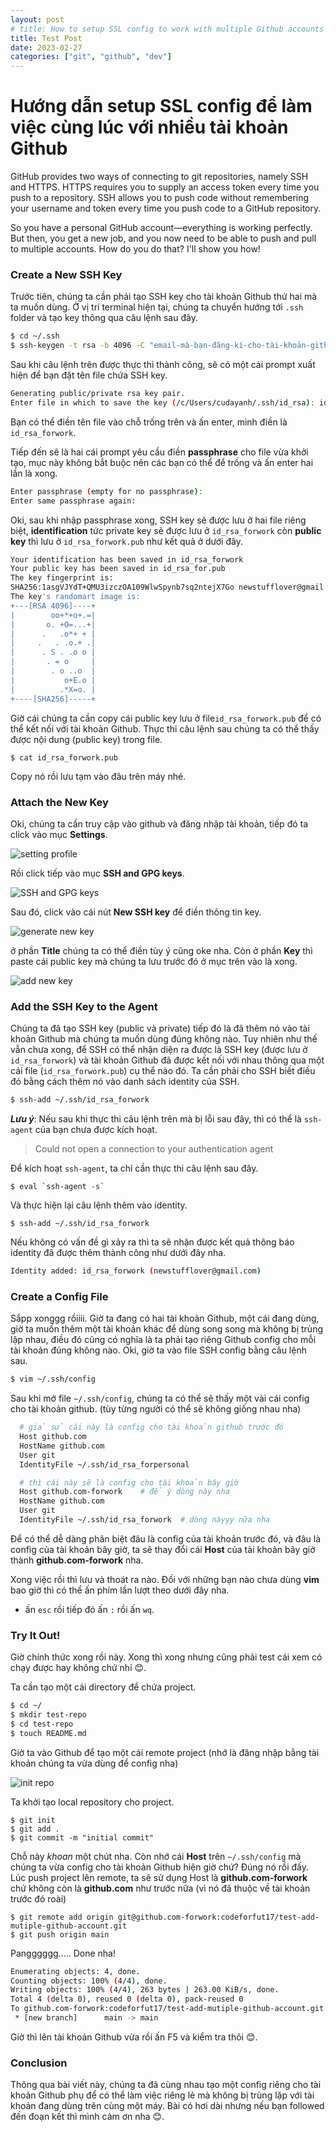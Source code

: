 ```yaml
---
layout: post
# title: How to setup SSL config to work with multiple Github accounts
title: Test Post
date: 2023-02-27
categories: ["git", "github", "dev"]
---
```


<!-- ---

layout: post
title: "Kinh nghiệm tạo website cá nhân với Jekyll"
subtitle: "Một số kinh nghiệm tôi thu được sau khi chuyển website cá nhân từ Wordpress sang Jekyll"
date: 2016-09-16
categories: [Jekyll]
tags: [Jekyll, website]
permalink: /blogging/kinh-nghiem-tao-webiste-ca-nhan-voi-jekyll/
bigimg: "/assets/img/blogging/jekyll/jekyllhomepage.png"

--- -->

# Hướng dẫn setup SSL config để làm việc cùng lúc với nhiều tải khoản Github

GitHub provides two ways of connecting to git repositories, namely SSH and HTTPS. HTTPS requires you to supply an access token every time you push to a repository. SSH allows you to push code without remembering your username and token every time you push code to a GitHub repository.

So you have a personal GitHub account—everything is working perfectly. But then, you get a new job, and you now need to be able to push and pull to multiple accounts. How do you do that? I'll show you how!

### Create a New SSH Key

<!-- We need to generate a unique SSH key for our second GitHub account. -->

Trước tiên, chúng ta cần phải tạo SSH key cho tài khoản Github thứ hai mà ta muốn dùng. Ở vị trí terminal hiện tại, chúng ta chuyển hướng tới `.ssh` folder và tạo key thông qua câu lệnh sau đây.

```bash
$ cd ~/.ssh
$ ssh-keygen -t rsa -b 4096 -C "email-mà-bạn-đăng-kí-cho-tài-khoản-github"
```

Sau khi câu lệnh trên được thực thi thành công, sẽ có một cái prompt xuất hiện để bạn đặt tên file chứa SSH key.

```bash
Generating public/private rsa key pair.
Enter file in which to save the key (/c/Users/cudayanh/.ssh/id_rsa): id_rsa_forwork
```

Bạn có thể điền tên file vào chỗ trống trên và ấn enter, mình điền là `id_rsa_forwork`.

Tiếp đến sẽ là hai cái prompt yêu cầu điền **passphrase** cho file vừa khởi tạo, mục này không bắt buộc nên các bạn có thể để trống và ấn enter hai lần là xong.

```bash
Enter passphrase (empty for no passphrase):
Enter same passphrase again:
```

<!-- Once you enter the passphrase again, the key is saved in the default location you specified, and two files are created as shown below. -->

Oki, sau khi nhập passphrase xong, SSH key sẽ được lưu ở hai file riêng biệt, **identification** tức private key sẽ được lưu ở `id_rsa_forwork` còn **public key** thì lưu ở `id_rsa_forwork.pub` như kết quả ở dưới đây.

```bash
Your identification has been saved in id_rsa_forwork
Your public key has been saved in id_rsa_for.pub
The key fingerprint is:
SHA256:1asgVJYdT+QMU3izczOA109WlwSpynb7sq2ntejX7Go newstufflover@gmail.com
The key's randomart image is:
+---[RSA 4096]----+
|        oo+*+o+.=|
|       o. +O=...+|
|      .   .o*+ + |
|     .   . .o.+ .|
|      . S . .o o |
|       . = o     |
|        . o ..o  |
|           o+E.o |
|          .*X=o. |
+----[SHA256]-----+
```

Giờ cái chúng ta cần copy cái public key lưu ở file`id_rsa_forwork.pub` để có thể kết nối với tài khoản Github. Thực thi câu lệnh sau chúng ta có thể thấy được nội dung (public key) trong file.

```
$ cat id_rsa_forwork.pub
```

Copy nó rồi lưu tạm vào đâu trên máy nhé.

### Attach the New Key

Oki, chúng ta cần truy cập vào github và đăng nhập tài khoản, tiếp đó ta click vào mục **Settings**.

![setting profile](https://user-images.githubusercontent.com/123849429/220717258-e78be23b-44b6-4d91-be51-924ae7a8b86c.png)

Rồi click tiếp vào mục **SSH and GPG keys**.

![SSH and GPG keys](https://user-images.githubusercontent.com/123849429/220717609-720b3619-1fab-4ad4-89d4-d21bbbb8f0b2.png)

Sau đó, click vào cái nút **New SSH key** để điền thông tin key.

![generate new key](https://user-images.githubusercontent.com/123849429/220718572-aa2a9cfd-291d-4303-b52e-80ed77bb4257.png)

ở phần **Title** chúng ta có thể điền tùy ý cũng oke nha. Còn ở phần **Key** thì paste cái public key mà chúng ta lưu trước đó ở mục trên vào là xong.

![add new key](https://user-images.githubusercontent.com/123849429/220720055-3c72f9b4-1563-4d19-9153-6d1a5a07bd74.png)

### Add the SSH Key to the Agent

Chúng ta đã tạo SSH key (public và private) tiếp đó là đã thêm nó vào tài khoản Github mà chúng ta muốn dùng đúng không nào. Tuy nhiên như thế vẫn chưa xong, để SSH có thể nhận diện ra được là SSH key (được lưu ở `id_rsa_forwork`) và tài khoản Github đã được kết nối với nhau thông qua một cái file (`id_rsa_forwork.pub`) cụ thể nào đó. Ta cần phải cho SSH biết điều đó bằng cách thêm nó vào danh sách identity của SSH.

```bash
$ ssh-add ~/.ssh/id_rsa_forwork
```

**_Lưu ý_**: Nếu sau khi thực thi câu lệnh trên mà bị lỗi sau đây, thì có thể là `ssh-agent` của bạn chưa được kích hoạt.

> Could not open a connection to your authentication agent

Để kích hoạt `ssh-agent`, ta chỉ cần thực thi câu lệnh sau đây.

```
$ eval `ssh-agent -s`

```

Và thực hiện lại câu lệnh thêm vào identity.

```
$ ssh-add ~/.ssh/id_rsa_forwork
```

Nếu không có vấn đề gì xảy ra thì ta sẽ nhận được kết quả thông báo identity đã được thêm thành công như dưới đây nha.

```bash
Identity added: id_rsa_forwork (newstufflover@gmail.com)
```

### Create a Config File

<!-- We've done the bulk of the workload, but now we need a way to specify when we wish to push to our personal account and when we should instead push to our company account. To do so, let's create a config file. -->

Sắpp xonggg rồiiii. Giờ ta đang có hai tài khoản Github, một cái đang dùng, giờ ta muốn thêm một tài khoản khác để dùng song song mà không bị trùng lặp nhau, điều đó cũng có nghĩa là ta phải tạo riêng Github config cho mỗi tài khoản đúng không nào. Oki, giờ ta vào file SSH config bằng câu lệnh sau.

```bash
$ vim ~/.ssh/config
```

Sau khi mở file `~/.ssh/config`, chúng ta có thể sẽ thấy một vài cái config cho tài khoản github. (tùy từng người có thể sẽ không giống nhau nha)

```bash
  # giả sử cái này là config cho tài khoản github trước đó
  Host github.com
  HostName github.com
  User git
  IdentityFile ~/.ssh/id_rsa_forpersonal

  # thì cái này sẽ là config cho tài khoản bây giờ
  Host github.com-forwork    # để ý dòng này nha
  HostName github.com
  User git
  IdentityFile ~/.ssh/id_rsa_forwork  # dòng nàyyy nữa nha
```

Để có thể dễ dàng phân biệt đâu là config của tài khoản trước đó, và đâu là config của tài khoản bây giờ, ta sẽ
thay đổi cái **Host** của tài khoản bây giờ thành **github.com-forwork** nha.

<!-- This time, rather than setting the host to github.com, we've named it github.com-work. The difference is that we're now attaching the new identity file that we created previously: `id_rsa_forwork`. -->

Xong việc rồi thì lưu và thoát ra nào. Đối với những bạn nào chưa dùng **vim** bao giờ thì có thể ấn phím lần lượt theo dưới đây nha.

- ấn `esc` rồi tiếp đó ấn `:` rồi ấn `wq`.

### Try It Out!

<!-- It's time to see if our efforts were successful. Create a `test-repo` directory, and change directory to it, then add a `README.md` file. -->

Giờ chính thức xong rồi này. Xong thì xong nhưng cũng phải test cái xem có chạy được hay không chứ nhỉ 😊.

Ta cần tạo một cái directory để chứa project.

```bash
$ cd ~/
$ mkdir test-repo
$ cd test-repo
$ touch README.md
```

Giờ ta vào Github để tạo một cái remote project (nhớ là đăng nhập bằng tài khoản chúng ta vừa dùng để config nha)

![init repo](https://user-images.githubusercontent.com/123849429/220728028-47a321d4-3e8f-4caf-81dd-bf78d3547618.png)

Ta khởi tạo local repository cho project.

```
$ git init
$ git add .
$ git commit -m "initial commit"
```

Chỗ này _khoan_ một chút nha. Còn nhớ cái **Host** trên `~/.ssh/config` mà chúng ta vừa config cho tài khoản Github hiện giờ chứ? Đúng nó rồi đấy. Lúc push project lên remote, ta sẽ sử dụng Host là **github.com-forwork** chứ không còn là **github.com** như trước nữa (vì nó đã thuộc về tài khoản trước đó roài)

```
$ git remote add origin git@github.com-forwork:codeforfut17/test-add-mutiple-github-account.git
$ git push origin main
```

Pangggggg..... Done nha!

```bash
Enumerating objects: 4, done.
Counting objects: 100% (4/4), done.
Writing objects: 100% (4/4), 263 bytes | 263.00 KiB/s, done.
Total 4 (delta 0), reused 0 (delta 0), pack-reused 0
To github.com-forwork:codeforfut17/test-add-mutiple-github-account.git
 * [new branch]      main -> main

```

Giờ thì lên tài khoản Github vừa rồi ấn F5 và kiểm tra thôi 😊.

### Conclusion

Thông qua bài viết này, chúng ta đã cùng nhau tạo một config riêng cho tài khoản Github phụ để có thể làm việc riêng lẻ mà không bị trùng lặp với tài khoản đang dùng trên cùng một máy. Bài có hơi dài nhưng nếu bạn followed đến đoạn kết thì mình cảm ơn nha 😊.

